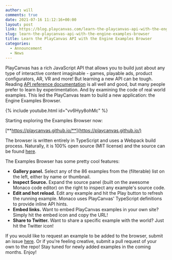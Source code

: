 ```yaml
---
author: will
comments: true
date: 2021-07-16 11:12:16+00:00
layout: post
link: https://blog.playcanvas.com/learn-the-playcanvas-api-with-the-engine-examples-browser/
slug: learn-the-playcanvas-api-with-the-engine-examples-browser
title: Learn the PlayCanvas API with the Engine Examples Browser
categories:
  - Announcement
  - News
---
```


PlayCanvas has a rich JavaScript API that allows you to build just about any type of interactive content imaginable - games, playable ads, product configurators, AR, VR and more! But learning a new API can be tough. Reading [API reference documentation](https://developer.playcanvas.com/en/api/) is all well and good, but many people prefer to learn by experimentation. And by examining the code of real world examples. This led the PlayCanvas team to build a new application: the Engine Examples Browser.

{% include youtube.html id="vv6Hyy8ohMc" %}

Starting exploring the Examples Browser now:

[**https://playcanvas.github.io/**](https://playcanvas.github.io/)

The browser is written entirely in TypeScript and uses a Webpack build process. Naturally, it is 100% open source (MIT license) and the source can be found [here](https://github.com/playcanvas/engine/tree/master/examples).

The Examples Browser has some pretty cool features:

- **Gallery panel.** Select any of the 86 examples from the (filterable) list on the left, either by name or thumbnail.
- **Inspect Source.** Expand the source panel (built on the awesome Monaco code editor) on the right to inspect any example's source code.
- **Edit and hot reload.** Edit any example and hit the Play button to refresh the running example. Monaco uses PlayCanvas' TypeScript definitions to provide inline API hints.
- **Embed links.** Want to embed PlayCanvas examples in your own site? Simply hit the embed icon and copy the URL!
- **Share to Twitter.** Want to share a specific example with the world? Just hit the Twitter icon!

If you would like to request an example to be added to the browser, submit an issue [here](https://github.com/playcanvas/engine/issues). Or if you're feeling creative, submit a pull request of your own to the repo! Stay tuned for newly added examples in the coming months. Enjoy!
